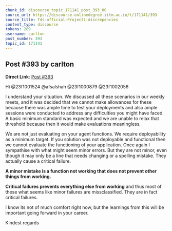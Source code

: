 ```yaml
---
chunk_id: discourse_topic_171141_post_393_00
source_url: https://discourse.onlinedegree.iitm.ac.in/t/171141/393
source_title: Tds-official-Project1-discrepencies
content_type: discourse
tokens: 289
username: carlton
post_number: 393
topic_id: 171141
---
```


## Post #393 by carlton

**Direct Link**: [Post #393](https://discourse.onlinedegree.iitm.ac.in/t/171141/393)

Hi @23f1001524 @afsalshah @23f1000879 @23f1002056

I understand your situation. We discussed all these scenarios in our weekly meets, and it was decided that we cannot make allowances for these because there was ample time to test your deployments and also ample sessions were conducted to address any difficulties you might have faced. A basic minimum standard was expected and we are unable to relax that threshold because then it would make evaluations meaningless.

We are not just evaluating on your agent functions. We require deployability as a minimum target. If you solution was not deployable and functional then we cannot evaluate the functioning of your application. Once again I sympathise with what might seem minor errors. But they are not minor, even though it may only be a line that needs changing or a spelling mistake. They actually cause a critical failure.

**A minor mistake is a function not working that does not prevent other things from working.**

**Critical failures prevents everything else from working** and thus most of these what seems like minor failures are missclassified. They are in fact critical failures.

I know its not of much comfort right now, but the learnings from this will be important going forward in your career.

Kindest regards
